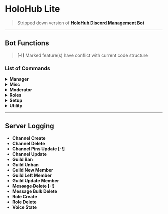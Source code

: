 # HoloHub Lite

> Stripped down version of [**HoloHub Discord Management Bot**](https://holohub-community.github.io/)

- - -

## Bot Functions

> **[-!]** Marked feature(s) have conflict with current code structure

### List of Commands

<details>
<summary> <b>Manager</b> </summary>

|          Command Name | Command Usage                                   |             Command Description             |
| --------------------: | :---------------------------------------------- | :-----------------------------------------: |
| **Announce-everyone** | **`!hb announce-everyone [channel] [message]`** |    Send an announcement with `@everyone`    |
|     **Announce-here** | **`!hb announce-here [channel] [message]`**     |      Send an announcement with `@here`      |
|     **Announce-role** | **`!hb announce-role [channel] [message]`**     | Send an announcement with a role(s) mention |
|          **Announce** | **`!hb announce [channel] [message]`**          |            Send an announcement             |
|          **Ban-list** | **`!hb ban-list`**                              |           List all banned members           |
|         **List-mods** | **`!hb list-mods`**                             |               List moderators               |
|      **Lockdown-end** | **`!hb lockdown-end`**                          |        Unlock channel from everyone         |
|          **Lockdown** | **`!hb lockdown`**                              |         Lock channel from everyone          |
|           **Members** | **`!hb members`**                               |          List members in a role(s)          |
|              **Nuke** | **`!hb nuke`**                                  |               Nuke a channel                |
|             **Prune** | **`!hb prune [count (1 - 99)]`**                |            Bulk delete messages             |
|               **Say** | **`!hb say [channel] [message]`**               |         Make the bot say a message          |

</details>

<details>
<summary> <b>Misc</b> </summary>

|     Command Name | Command Usage                        |     Command Description     |
| ---------------: | :----------------------------------- | :-------------------------: |
|          **AFK** | **`!hb afk`**                        |    Set `[ AFK ]` status     |
| **Member-count** | **`!hb member-count`**               | Display server member count |
|  **Server-info** | **`!hb server-info`**                |  Display server properties  |
|     **Set-nick** | **`!hb set-nick [user] [nickname]`** |    Change user nickname     |
|    **User-info** | **`!hb user-info [user / author]`**  |      Display user info      |

</details>

<details>
<summary> <b>Moderator</b> </summary>

| Command Name | Command Usage                  |         Command Description          |
| -----------: | :----------------------------- | :----------------------------------: |
|      **Ban** | **`!hb ban [user] [reason]`**  |         Ban a violating user         |
|     **Jail** | **`!hb jail [user]`**          |           Put user to jail           |
|     **Kick** | **`!hb kick [user] [reason]`** |             Kick a user              |
|     **Mute** | **`!hb mute [user]`**          | Temporarily disable user permissions |
|   **Unjail** | **`!hb unjail [user]`**        |        Release user from jail        |

</details>

<details>
<summary> <b>Roles</b> </summary>

|         Command Name | Command Usage                                                  |                          Command Description                          |
| -------------------: | :------------------------------------------------------------- | :-------------------------------------------------------------------: |
|          **Add-mod** | **`!hb add-mod [role name]`**                                  |        Auto create a mod role (permissions already configured)        |
|         **Add-role** | **`!hb add-role [role name] [hexcolor] [hoist (true/false)]`** | Create a new role, with optional color and hoist(visible to everyone) |
|       **Delete-mod** | **`!hb delete-mod [role / user]`**                             |                   Delete a moderator(s) or mod role                   |
|      **Delete-role** | **`!hb delete-role [role]`**                                   |                            Delete a role'                             |
|         **Role-add** | **`!hb role-add [user] [role]`**                               |                       Add role(s) to a user(s)                        |
|         **Role-all** | **`!hb role-all [role]`**                                      |            Add/remove all users from a role (Limit 1 role)            |
|        **Role-bots** | **`!hb role-bots [role]`**                                     |         Add/remove all bots to or from a role (Limit 1 role)          |
|       **Role-color** | **`!hb role-color [role] [hexcolor]`**                         |                           Change role color                           |
|      **Role-humans** | **`!hb role-humans [role]`**                                   |         Add/remove all users to or from a role (Limit 1 role)         |
|        **Role-info** | **`!hb role-info [role]`**                                     |                     Display info of a given role                      |
| **Role-mentionable** | **`!hb role-mentionable [role]`**                              |                       Toggle mentions of a role                       |
|        **Role-move** | **`!hb role-move [old role] [new role]`**                      |            Move all users to or from a role (Limit 1 role)            |
|   **Role-removeall** | **`!hb role-removeall [role]`**                                |                      Remove all roles of a user                       |
|  **Role-visibility** | **`!hb role-visibility [role]`**                               |                      Toggle visibility of a role                      |
|             **Role** | **`!hb role [user] [role]`**                                   |                    Add/remove role(s) from a user                     |
|            **Roles** | **`!hb roles (optional search)`**                              |                     Dislay a list of server roles                     |

</details>

<details>
<summary> <b>Setup</b> </summary>

|      Command Name | Command Usage           |  Command Description  |
| ----------------: | :---------------------- | :-------------------: |
| **Arrival-setup** | **`!hb arrival-setup`** | Setup arrival channel |
| **Logging-setup** | **`!hb logging-setup`** | Setup logging channel |

</details>

<details>
<summary> <b>Utility</b> </summary>

| Command Name | Command Usage                 |        Command Description        |
| -----------: | :---------------------------- | :-------------------------------: |
|     **Help** | **`!hb help [command name]`** | Get info about a specific command |
|   **Invite** | **`!hb invite`**              |        Get bot invite link        |
|     **Ping** | **`!hb ping`**                |         Display bot ping          |
|  **Webpage** | **`!hb webpage`**             |       Get bot webpage link        |

</details>

- - -

## Server Logging

- **Channel Create**
- **Channel Delete**
- **~~Channel Pins Update~~ [-!]**
- **Channel Update**
- **Guild Ban**
- **Guild Unban**
- **Guild New Member**
- **Guild Left Member**
- **Guild Update Member**
- **~~Message Delete~~ [-!]**
- **Message Bulk Delete**
- **Role Create**
- **Role Delete**
- **Voice State**
